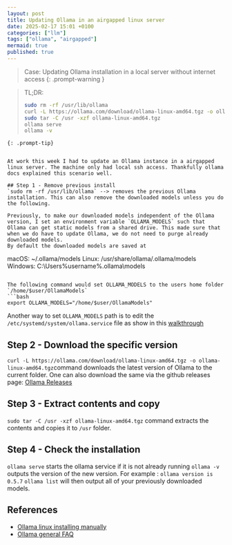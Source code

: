 ```yaml
---
layout: post
title: Updating Ollama in an airgapped linux server
date: 2025-02-17 15:01 +0100
categories: ["llm"]
tags: ["ollama", "airgapped"]
mermaid: true
published: true
---
```




> Case: Updating Ollama installation in a local server without internet access 
{: .prompt-warning }


> TL;DR: 
> ```bash
> sudo rm -rf /usr/lib/ollama 
> curl -L https://ollama.com/download/ollama-linux-amd64.tgz -o ollama-linux-amd64.tgz
> sudo tar -C /usr -xzf ollama-linux-amd64.tgz 
> ollama serve
> ollama -v
```
{: .prompt-tip}


At work this week I had to update an Ollama instance in a airgapped linux server. The machine only had local ssh access. Thankfully ollama docs explained this scenario well. 

## Step 1 - Remove previous install
`sudo rm -rf /usr/lib/ollama` --> removes the previous Ollama installation. This can also remove the downloaded models unless you do the following.

Previously, to make our downloaded models independent of the Ollama version, I set an environment variable `OLLAMA_MODELS` such that Ollama can get static models from a shared drive. This made sure that when we do have to update Ollama, we do not need to purge already downloaded models. 
By default the downloaded models are saved at 
```
macOS: ~/.ollama/models
Linux: /usr/share/ollama/.ollama/models
Windows: C:\Users\%username%\.ollama\models
```

The following command would set OLLAMA_MODELS to the users home folder `/home/$user/OllamaModels`
```bash 
export OLLAMA_MODELS="/home/$user/OllamaModels"
```

Another way to set `OLLAMA_MODELS` path is to edit the `/etc/systemd/system/ollama.service` file as show in this [walkthrough](https://github.com/ollama/ollama/blob/main/docs/linux.md)
## Step 2 - Download the specific version 

`curl -L https://ollama.com/download/ollama-linux-amd64.tgz -o ollama-linux-amd64.tgz`command downloads the latest version of Ollama to the current folder.
One can also download the same via the github releases page: [Ollama Releases](https://github.com/ollama/ollama/releases)


## Step 3 - Extract contents and copy 
`sudo tar -C /usr -xzf ollama-linux-amd64.tgz` command extracts the contents and copies it to `/usr` folder. 

## Step 4 - Check the installation
`ollama serve` starts the ollama service if it is not already running
`ollama -v` outputs the version of the new version. For example : `ollama version is 0.5.7`
`ollama list` will then output all of your previously downloaded models.



## References

* [Ollama linux installing manually](https://github.com/ollama/ollama/blob/main/docs/linux.md)
* [Ollama general FAQ](https://github.com/ollama/ollama/blob/main/docs/faq.md)

